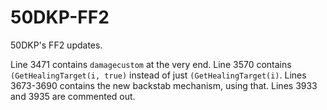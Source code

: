 50DKP-FF2
=========

50DKP's FF2 updates.

Line 3471 contains `damagecustom` at the very end.
Line 3570 contains `(GetHealingTarget(i, true)` instead of just `(GetHealingTarget(i)`.
Lines 3673-3690 contains the new backstab mechanism, using that.
Lines 3933 and 3935 are commented out.
